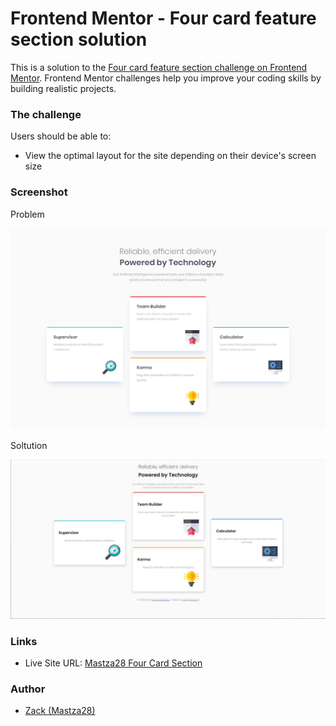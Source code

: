 # Frontend Mentor - Four card feature section solution

This is a solution to the [Four card feature section challenge on Frontend Mentor](https://www.frontendmentor.io/challenges/four-card-feature-section-weK1eFYK). Frontend Mentor challenges help you improve your coding skills by building realistic projects. 


### The challenge

Users should be able to:

- View the optimal layout for the site depending on their device's screen size


### Screenshot

Problem

![](/design/desktop-design.jpg)

Soltution

![](/images/Home.JPG)


### Links

- Live Site URL: [Mastza28 Four Card Section](https://mastza28.github.io/four-card-feature-section-master/)


### Author

- [Zack (Mastza28)](https://www.github.com/Mastza28)
